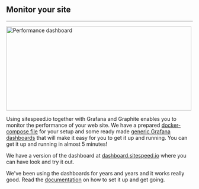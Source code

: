 ## Monitor your site 
* * *
[<img src="{{site.baseurl}}/img/dashboard-front.png" class="pull-left img-big" alt="Performance dashboard" width="500" height="227">]({{site.baseurl}}/documentation/sitespeed.io/performance-dashboard/)

Using sitespeed.io together with Grafana and Graphite enables you to monitor the performance of your web site. We have a prepared [docker-compose file](https://github.com/sitespeedio/sitespeed.io/blob/master/docker/docker-compose.yml) for your setup and some ready made [generic Grafana dashboards](https://github.com/sitespeedio/grafana-bootstrap-docker/tree/master/dashboards/graphite) that will make it easy for you to get it up and running. You can get it up and running in almost 5 minutes!

We have a version of the dashboard at [dashboard.sitespeed.io](https://dashboard.sitespeed.io/d/000000044/page-timing-metrics?orgId=1) where you can have look and try it out.

We've been using the dashboards for years and years and it works really good. Read the [documentation]({{site.baseurl}}/documentation/sitespeed.io/performance-dashboard/) on how to set it up and get going.

